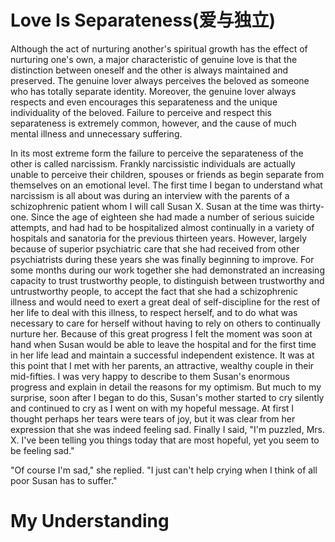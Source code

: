 # Love Is Separateness(爱与独立)

Although the act of nurturing another's spiritual growth has the effect of nurturing one's own, a major characteristic of genuine love is that the distinction between oneself and the other is always maintained and preserved. The genuine lover always perceives the beloved as someone who has totally separate identity. Moreover, the genuine lover always respects and even encourages this separateness and the unique individuality of the beloved. Failure to perceive and respect this separateness is extremely common, however, and the cause of much mental illness and unnecessary suffering.

In its most extreme form the failure to perceive the separateness of the other is called narcissism. Frankly narcissistic individuals are actually unable to perceive their children, spouses or friends as begin separate from themselves on an emotional level. The first time I began to understand what narcissism is all about was during an interview with the parents of a schizophrenic patient whom I will call Susan X. Susan at the time was thirty-one. Since the age of eighteen she had made a number of serious suicide attempts, and had had to be hospitalized almost continually in a variety of hospitals and sanatoria for the previous thirteen years. However, largely because of superior psychiatric care that she had received from other psychiatrists during these years she was finally beginning to improve. For some months during our work together she had demonstrated an increasing capacity to trust trustworthy people, to distinguish between trustworthy and untrustworthy people, to accept the fact that she had a schizophrenic illness and would need to exert a great deal of self-discipline for the rest of her life to deal with this illness, to respect herself, and to do what was necessary to care for herself without having to rely on others to continually nurture her. Because of this great progress I felt the moment was soon at hand when Susan would be able to leave the hospital and for the first time in her life lead and maintain a successful independent existence. It was at this point that I met with her parents, an attractive, wealthy couple in their mid-fifties. I was very happy to describe to them Susan's enormous progress and explain in detail the reasons for my optimism. But much to my surprise, soon after I began to do this, Susan's mother started to cry silently and continued to cry as I went on with my hopeful message. At first I thought perhaps her tears were tears of joy, but it was clear from her expression that she was indeed feeling sad. Finally I said, "I'm puzzled, Mrs. X. I've been telling you things today that are most hopeful, yet you seem to be feeling sad."

"Of course I'm sad," she replied. "I just can't help crying when I think of all poor Susan has to suffer."

# My Understanding

